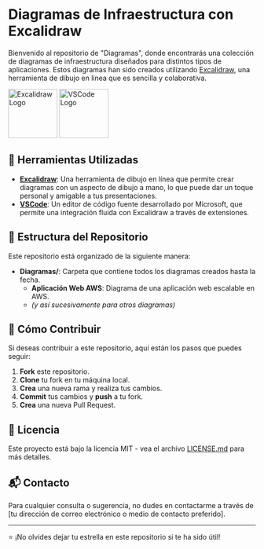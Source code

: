 # Diagramas de Infraestructura con Excalidraw

Bienvenido al repositorio de "Diagramas", donde encontrarás una colección de diagramas de infraestructura diseñados para distintos tipos de aplicaciones. Estos diagramas han sido creados utilizando [Excalidraw](https://excalidraw.com/), una herramienta de dibujo en línea que es sencilla y colaborativa.

<img src="https://user-images.githubusercontent.com/23306911/71765346-d3966180-2ef3-11ea-8092-356daf4cbc6b.png" alt="Excalidraw Logo" width="100"/> 
<img src="https://upload.wikimedia.org/wikipedia/commons/9/9a/Visual_Studio_Code_1.35_icon.svg" alt="VSCode Logo" width="100"/>


## 🎨 Herramientas Utilizadas

- **[Excalidraw](https://excalidraw.com/)**: Una herramienta de dibujo en línea que permite crear diagramas con un aspecto de dibujo a mano, lo que puede dar un toque personal y amigable a tus presentaciones.
- **[VSCode](https://code.visualstudio.com/)**: Un editor de código fuente desarrollado por Microsoft, que permite una integración fluida con Excalidraw a través de extensiones.

## 📂 Estructura del Repositorio

Este repositorio está organizado de la siguiente manera:

- **Diagramas/**: Carpeta que contiene todos los diagramas creados hasta la fecha.
  - **Aplicación Web AWS**: Diagrama de una aplicación web escalable en AWS.
  - *(y así sucesivamente para otros diagramas)*

## 🚀 Cómo Contribuir

Si deseas contribuir a este repositorio, aquí están los pasos que puedes seguir:

1. **Fork** este repositorio.
2. **Clone** tu fork en tu máquina local.
3. **Crea** una nueva rama y realiza tus cambios.
4. **Commit** tus cambios y **push** a tu fork.
5. **Crea** una nueva Pull Request.

## 📖 Licencia

Este proyecto está bajo la licencia MIT - vea el archivo [LICENSE.md](LICENSE.md) para más detalles.

## 📬 Contacto

Para cualquier consulta o sugerencia, no dudes en contactarme a través de [tu dirección de correo electrónico o medio de contacto preferido].

---

⭐ ¡No olvides dejar tu estrella en este repositorio si te ha sido útil!

